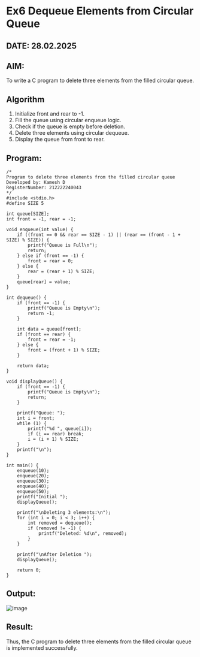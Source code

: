 # Ex6 Dequeue Elements from Circular Queue

## DATE: 28.02.2025
## AIM:
To write a C program to delete three elements from the filled circular queue.

## Algorithm
1. Initialize front and rear to -1.
2. Fill the queue using circular enqueue logic.
3. Check if the queue is empty before deletion.
4. Delete three elements using circular dequeue.
5. Display the queue from front to rear.

## Program:
```
/*
Program to delete three elements from the filled circular queue
Developed by: Kamesh D
RegisterNumber: 212222240043
*/
#include <stdio.h>
#define SIZE 5

int queue[SIZE];
int front = -1, rear = -1;

void enqueue(int value) {
    if ((front == 0 && rear == SIZE - 1) || (rear == (front - 1 + SIZE) % SIZE)) {
        printf("Queue is Full\n");
        return;
    } else if (front == -1) {
        front = rear = 0;
    } else {
        rear = (rear + 1) % SIZE;
    }
    queue[rear] = value;
}

int dequeue() {
    if (front == -1) {
        printf("Queue is Empty\n");
        return -1;
    }

    int data = queue[front];
    if (front == rear) {
        front = rear = -1;  
    } else {
        front = (front + 1) % SIZE;
    }

    return data;
}

void displayQueue() {
    if (front == -1) {
        printf("Queue is Empty\n");
        return;
    }

    printf("Queue: ");
    int i = front;
    while (1) {
        printf("%d ", queue[i]);
        if (i == rear) break;
        i = (i + 1) % SIZE;
    }
    printf("\n");
}

int main() {
    enqueue(10);
    enqueue(20);
    enqueue(30);
    enqueue(40);
    enqueue(50);
    printf("Initial ");
    displayQueue();

    printf("\nDeleting 3 elements:\n");
    for (int i = 0; i < 3; i++) {
        int removed = dequeue();
        if (removed != -1) {
            printf("Deleted: %d\n", removed);
        }
    }

    printf("\nAfter Deletion ");
    displayQueue();

    return 0;
}
```


## Output:

![image](https://github.com/user-attachments/assets/8155a124-4ac4-4ca3-9ac1-b57aba7ca2a1)


## Result:
Thus, the C program to delete three elements from the filled circular queue is implemented successfully.
